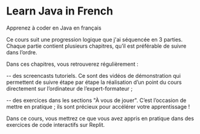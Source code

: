 # Learn Java in French
 
Apprenez à coder en Java en français

Ce cours suit une progression logique que j'ai séquencée en 3 parties. Chaque partie contient plusieurs chapitres, qu’il est préférable de suivre dans l’ordre.

Dans ces chapitres, vous retrouverez régulièrement :

-- des screencasts tutoriels. Ce sont des vidéos de démonstration qui permettent de suivre étape par étape la réalisation d’un point du cours directement sur l’ordinateur de l’expert-formateur ;

-- des exercices dans les sections "À vous de jouer". C’est l’occasion de mettre en pratique ; ils sont précieux pour accélérer votre apprentissage !

Dans ce cours, vous mettrez ce que vous avez appris en pratique dans des exercices de code interactifs sur Replit. 
